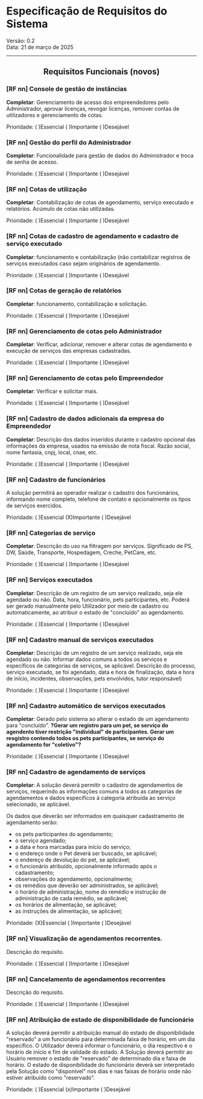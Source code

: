  
# Especificação de Requisitos do Sistema
Versão: 0.2  
Data: 21 de março de 2025  
<hr>

## <center>Requisitos Funcionais (novos)</center>


### [RF nn] Console de gestão de instâncias
**Completar**: Gerenciamento de acesso dos empreendedores pelo Administrador, aprovar licenças, revogar licenças, remover contas de utilizadores e gerenciamento de cotas.

Prioridade:  ( )Essencial  ( )Importante  ( )Desejável

### [RF nn] Gestão do perfil do Administrador
**Completar**: Funcionalidade para gestão de dados do Administrador e troca de senha de acesso.

Prioridade:  ( )Essencial  ( )Importante  ( )Desejável

### [RF nn] Cotas de utilização
**Completar**: Contabilização de cotas de agendamento, serviço executado e relatórios. Acúmulo de cotas não utilizadas.

Prioridade:  ( )Essencial  ( )Importante  ( )Desejável

### [RF nn] Cotas de cadastro de agendamento e cadastro de serviço executado
**Completar**: funcionamento e contabilização (não contabilizar registros de serviços executados caso sejam originários de agendamento.

Prioridade:  ( )Essencial  ( )Importante  ( )Desejável

### [RF nn] Cotas de geração de relatórios
**Completar**: funcionamento, contabilização e solicitação.

Prioridade:  ( )Essencial  ( )Importante  ( )Desejável

### [RF nn] Gerenciamento de cotas pelo Administrador
**Completar**: Verificar, adicionar, remover e alterar cotas de agendamento e execução de serviços das empresas cadastradas.

Prioridade:  ( )Essencial  ( )Importante  ( )Desejável

### [RF nn] Gerenciamento de cotas pelo Empreendedor
**Completar**: Verificar e solicitar mais.

Prioridade:  ( )Essencial  ( )Importante  ( )Desejável

### [RF nn] Cadastro de dados adicionais da empresa do Empreendedor
**Completar**: Descrição dos dados inseridos durante o cadastro opcional das informações da empresa, usados na emissão de nota fiscal. Razão social, nome fantasia, cnpj, local, cnae, etc.

Prioridade:  ( )Essencial  ( )Importante  ( )Desejável


### [RF nn] Cadastro de funcionários
A solução permitirá ao operador realizar o cadastro dos funcionários, informando nome completo, telefone de contato e opcionalmente os tipos de serviços exercidos.

Prioridade:  ( )Essencial  (X)Importante  ( )Desejável
 

### [RF nn] Categorias de serviço
**Completar**: Descrição do uso na filtragem por serviços. Significado de PS, DW, Saúde, Transporte, Hospedagem, Creche, PetCare, etc.

Prioridade:  ( )Essencial  ( )Importante  ( )Desejável


### [RF nn] Serviços executados
**Completar**: Descrição de um registro de um serviço realizado, seja ele agendado ou não. Data, hora, funcionário, pets participantes, etc. Poderá ser gerado manualmente pelo Utilizador por meio de cadastro ou automaticamente, ao atribuir o estado de "concluído" ao agendamento.

Prioridade:  ( )Essencial  ( )Importante  ( )Desejável


### [RF nn] Cadastro manual de serviços executados
**Completar**: Descrição de um registro de um serviço realizado, seja ele agendado ou não. Informar dados comuns a todos os serviços e específicos de categorias de serviços, se aplicável. Descrição do processo, serviço executado, se foi agendado, data e hora de finalização, data e hora de início, incidentes, observações, pets envolvidos, tutor responsável)

Prioridade:  ( )Essencial  ( )Importante  ( )Desejável


### [RF nn] Cadastro automático de serviços executados
**Completar**: Gerado pelo sistema ao alterar o estado de um agendamento para "concluído". **?Gerar um registro para um pet, se serviço do agendento tiver restrição "individual" de participantes. Gerar um resgistro contendo todos os pets participantes, se serviço do agendamento for "coletivo"?**

Prioridade:  ( )Essencial  ( )Importante  ( )Desejável


### [RF nn] Cadastro de agendamento de serviços
**Completar**: A solução deverá permitir o cadastro de agendamentos de serviços, requerindo as informações comuns a todos as categorias de agendamentos e dados específicos à categoria atribuída ao serviço selecionado, se aplicável.

Os dados que deverão ser informados em quaisquer cadastramento de agendamento serão:
- os pets participantes do agendamento;
- o serviço agendado;
- a data e hora marcadas para início do serviço;
- o endereço onde o Pet deverá ser buscado, se aplicável;
- o endereço de devolução do pet, se aplicável;
- o funcionário atribuído, opcionalmente informado após o cadastramento;
- observações do agendamento, opcionalmente;
- os remédios que deverão ser administrados, se aplicável;
- o horário de administração, nome do remédio e instrução de administração de cada remédio, se aplicável;
- os horários de alimentação, se aplicável;
- as instruções de alimentação, se aplicável;

Prioridade:  (X)Essencial  ( )Importante  ( )Desejável


### [RF nn] Visualização de agendamentos recorrentes.
Descrição do requisito.

Prioridade:  ( )Essencial  ( )Importante  ( )Desejável


### [RF nn] Cancelamento de agendamentos recorrentes
Descrição do requisito.

Prioridade:  ( )Essencial  ( )Importante  ( )Desejável


### [RF nn] Atribuição de estado de disponibilidade de funcionário
A solução deverá permitir a atribuição manual do estado de disponibilidade "reservado" a um funcionário para determinada faixa de horário, em um dia específico. O Utilizador deverá informar o funcionário, o dia respectivo e o horário de início e fim de validade do estado. A Solução deverá permitir ao Usuário remover o estado de "reservado" de determinado dia e faixa de horário. O estado de disponibilidade do funcionário deverá ser interpretado pela Solução como "disponível" nos dias e nas faixas de horário onde não estiver atribuído como "reservado".

Prioridade:  ( )Essencial  (x)Importante  ( )Desejável